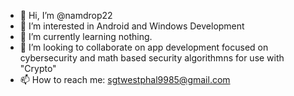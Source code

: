 - 👋 Hi, I’m @namdrop22
- 👀 I’m interested in Android and Windows Development
- 🌱 I’m currently learning nothing.
- 💞️ I’m looking to collaborate on app development focused on cybersecurity and math based security algorithmns for use with "Crypto"
- 📫 How to reach me: sgtwestphal9985@gmail.com

<!---
namdrop22/namdrop22 is a ✨ special ✨ repository because its `README.md` (this file) appears on your GitHub profile.
You can click the Preview link to take a look at your changes.
--->
